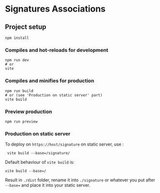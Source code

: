 # Signatures Associations

## Project setup
```
npm install
```

### Compiles and hot-reloads for development
```
npm run dev
# or
vite
```

### Compiles and minifies for production
```
npm run build
# or (see 'Production on static server' part)
vite build
```

### Preview production
```
npm run preview
```


### Production on static server

To deploy on `https://host/signature` on static server, use :
```
 vite build --base=/signature/
```

Default behaviour of `vite build` is:
```
vite build --base=/
```

Result in `./dist` folder, rename it into `./signature` or whatever you put after `--base=` 
and place it into your static server.
